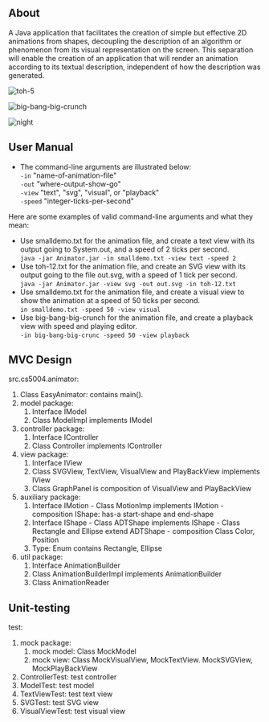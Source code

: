 ## About

A Java application that facilitates the creation of simple but effective 2D animations from shapes, decoupling the description of an algorithm or phenomenon from its visual representation on the screen. This separation will enable the creation of an application that will render an animation according to its textual description, independent of how the description was generated. 


![toh-5](https://user-images.githubusercontent.com/105135459/206825537-1fa01703-11d5-48a1-aa49-2c4fb9e7a773.gif)

![big-bang-big-crunch](https://user-images.githubusercontent.com/105135459/206825445-ccdb201e-9757-4c20-b46d-60275abc56a2.gif)

![night](https://user-images.githubusercontent.com/105135459/206825501-4175ba71-096c-4c02-9903-d0c586b3c5c7.gif)

## User Manual
- The command-line arguments are illustrated below: </br>
```-in```     "name-of-animation-file" </br>
```-out```    "where-output-show-go" </br>
```-view```   "text", "svg", "visual", or "playback" </br>
```-speed```  "integer-ticks-per-second" </br>

Here are some examples of valid command-line arguments and what they mean: </br>
- Use smalldemo.txt for the animation file, and create a text view with its output going to System.out, and a speed of 2 ticks per second.</br>
```java -jar Animator.jar -in smalldemo.txt -view text -speed 2``` 
- Use toh-12.txt for the animation file, and create an SVG view with its output going to the file out.svg, with a speed of 1 tick per second.</br>
```java -jar Animator.jar -view svg -out out.svg -in toh-12.txt```
- Use smalldemo.txt for the animation file, and create a visual view to show the animation at a speed of 50 ticks per second.</br>
```in smalldemo.txt -speed 50 -view visual```
- Use big-bang-big-crunch for the animation file, and create a playback view with speed and playing editor.</br>
```-in big-bang-big-crunc -speed 50 -view playback```

## MVC Design
src.cs5004.animator:
1. Class EasyAnimator: contains main().
2. model package:
    1) Interface IModel
    2) Class ModelImpl implements IModel
3. controller package:
    1) Interface IController
    2) Class Controller implements IController
4. view package:
    1) Interface IView
    2) Class SVGView, TextView, VisualView and PlayBackView implements IView
    3) Class GraphPanel is composition of VisualView and PlayBackView
5. auxiliary package:
    1) Interface IMotion - Class MotionImp implements IMotion
                         - composition IShape: has-a start-shape and end-shape
    2) Interface IShape - Class ADTShape implements IShape
                        - Class Rectangle and Ellipse extend ADTShape
                        - composition Class Color, Position
    3) Type: Enum contains Rectangle, Ellipse
6. util package:
    1) Interface AnimationBuilder
    2) Class AnimationBuilderImpl implements AnimationBuilder
    3) Class AnimationReader

## Unit-testing
test:
1. mock package:
    1) mock model: Class MockModel
    2) mock view: Class MockVisualView, MockTextView. MockSVGView, MockPlayBackView
2. ControllerTest: test controller
3. ModelTest: test model
4. TextViewTest: test text view
5. SVGTest: test SVG view
6. VisualViewTest: test visual view

